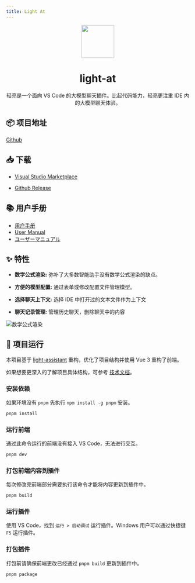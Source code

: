 ```yaml
---
title: Light At
---
```


<div align="center" >
    <img src="/projects/light-at/light-at.png" width="90px" height="90px"/>
    <h1 align="center">light-at</h1>
    <p>轻亮是一个面向 VS Code 的大模型聊天插件。比起代码能力，轻亮更注重 IDE 内的大模型聊天体验。</p>
</div>

## 📦 项目地址

[Github](https://github.com/HiMeditator/light-at)

## 📥 下载

- [Visual Studio Marketplace](https://marketplace.visualstudio.com/items?itemName=himeditator.light-at)

- [Github Release](https://github.com/HiMeditator/light-at/releases)

## 📚 用户手册

- [用户手册](https://github.com/HiMeditator/light-at/tree/main/docs/user-manual_zh-cn.md)
- [User Manual](https://github.com/HiMeditator/light-at/tree/main/docs/user-manual_en.md)
- [ユーザーマニュアル](https://github.com/HiMeditator/light-at/tree/main/docs/user-manual_ja.md)

## ✨ 特性

- **数学公式渲染:** 弥补了大多数智能助手没有数学公式渲染的缺点。

- **方便的模型配置:** 通过表单或修改配置文件管理模型。

- **选择聊天上下文:** 选择 IDE 中打开过的文本文件作为上下文

- **聊天记录管理:** 管理历史聊天，删除聊天中的内容

![数学公式渲染](/projects/light-at/render.gif)

## 🚀 项目运行

本项目基于 [light-assistant](https://github.com/HiMeditator/light-assistant) 重构，优化了项目结构并使用 Vue 3 重构了前端。

如果想要更深入的了解项目具体结构，可参考 [技术文档](https://github.com/HiMeditator/light-at/tree/main/docs/technical/)。

### 安装依赖

如果环境没有 `pnpm` 先执行 `npm install -g pnpm` 安装。

```bash
pnpm install
```

### 运行前端

通过此命令运行的前端没有接入 VS Code，无法进行交互。

```bash
pnpm dev
```

### 打包前端内容到插件

每次修改完前端部分需要执行该命令才能将内容更新到插件中。

```bash
pnpm build
```

### 运行插件

使用 VS Code，找到 `运行 > 启动调试` 运行插件。Windows 用户可以通过快捷键 `F5` 运行插件。

### 打包插件

打包前请确保前端更改已经通过 `pnpm build` 更新到插件中。

```bash
pnpm package
```
